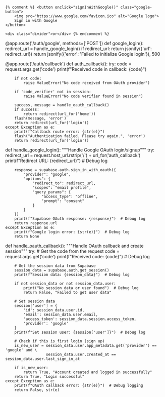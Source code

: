     {% comment %} <button onclick="signInWithGoogle()" class="google-button">
        <img src="https://www.google.com/favicon.ico" alt="Google logo">
        Sign in with Google
    </button>

    <div class="divider">or</div> {% endcomment %}




@app.route('/auth/google', methods=['POST'])
def google_login():
    redirect_url = handle_google_login()
    if redirect_url:
        return jsonify({'url': redirect_url})
    return jsonify({'error': 'Failed to initialize Google login'}), 500

@app.route('/auth/callback')
def auth_callback():
    try:
        code = request.args.get('code')
        print(f"Received code in callback: {code}")
        
        if not code:
            raise ValueError("No code received from OAuth provider")
        
        if 'code_verifier' not in session:
            raise ValueError("No code verifier found in session")
            
        success, message = handle_oauth_callback()
        if success:
            return redirect(url_for('home'))
        flash(message, 'error')
        return redirect(url_for('login'))
    except Exception as e:
        print(f"Callback route error: {str(e)}")
        flash("Authentication failed. Please try again.", 'error')
        return redirect(url_for('login'))



def handle_google_login():
    """Handle Google OAuth login/signup"""
    try:
        redirect_url = request.host_url.rstrip('/') + url_for('auth_callback')
        print(f"Redirect URL: {redirect_url}")  # Debug log
        
        response = supabase.auth.sign_in_with_oauth({
            "provider": "google",
            "options": {
                "redirect_to": redirect_url,
                "scopes": "email profile",
                "query_params": {
                    "access_type": "offline",
                    "prompt": "consent"
                }
            }
        })
        print(f"Supabase OAuth response: {response}")  # Debug log
        return response.url
    except Exception as e:
        print(f"Google login error: {str(e)}")  # Debug log
        return None

def handle_oauth_callback():
    """Handle OAuth callback and create session"""
    try:
        # Get the code from the request
        code = request.args.get('code')
        print(f"Received code: {code}")  # Debug log
        
        # Get the session data from Supabase
        session_data = supabase.auth.get_session()
        print(f"Session data: {session_data}")  # Debug log
        
        if not session_data or not session_data.user:
            print("No session data or user found")  # Debug log
            return False, "Failed to get user data"

        # Set session data
        session['user'] = {
            'id': session_data.user.id,
            'email': session_data.user.email,
            'access_token': session_data.session.access_token,
            'provider': 'google'
        }
        print(f"Set session user: {session['user']}")  # Debug log

        # Check if this is first login (sign up)
        is_new_user = session_data.user.app_metadata.get('provider') == 'google' and \
                      session_data.user.created_at == session_data.user.last_sign_in_at

        if is_new_user:
            return True, "Account created and logged in successfully"
        return True, "Login successful"
    except Exception as e:
        print(f"OAuth callback error: {str(e)}")  # Debug logging
        return False, str(e)
